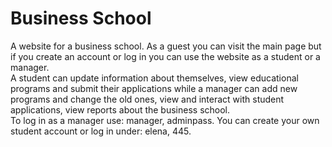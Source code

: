 # Business School
A website for a business school. As a guest you can visit the main page but if you create an account or log in you can use the website as a student or a manager. 
<br>A student can update information about themselves, view educational programs and submit their applications while a manager can add new programs and change the old ones, view and interact with student applications, view reports about the business school. 
<br>To log in as a manager use: manager, adminpass. You can create your own student account or log in under: elena, 445.
